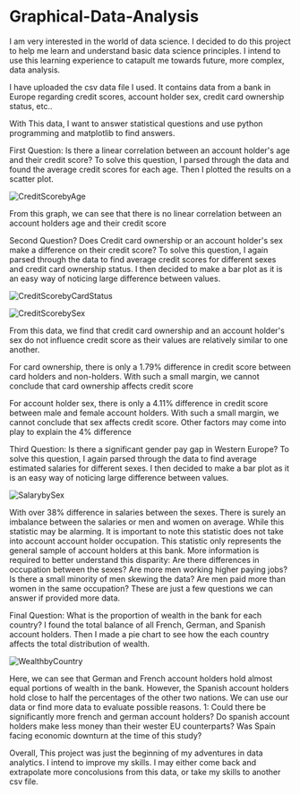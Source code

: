 # Graphical-Data-Analysis

I am very interested in the world of data science. I decided to do this project to help me learn and understand basic data science principles. I intend to use this learning experience to catapult me towards future, more complex, data analysis.

I have uploaded the csv data file I used. It contains data from a bank in Europe regarding credit scores, account holder sex, credit card ownership status, etc..

With This data, I want to answer statistical questions and use python programming and matplotlib to find answers.

First Question: Is there a linear correlation between an account holder's age and their credit score?
To solve this question, I parsed through the data and found the average credit scores for each age. Then I plotted the results on a scatter plot.

![CreditScorebyAge](https://user-images.githubusercontent.com/56270716/187733603-289cbb8e-5d98-486a-9aab-3cb1353d568b.png)

From this graph, we can see that there is no linear correlation between an account holders age and their credit score

Second Question? Does Credit card ownership or an account holder's sex make a difference on their credit score?
To solve this question, I again parsed through the data to find average credit scores for different sexes and credit card ownership status. I then decided to make a bar plot as it is an easy way of noticing large difference between values.

![CreditScorebyCardStatus](https://user-images.githubusercontent.com/56270716/187735017-5515263a-9047-4fff-ba40-f2fc7adeb88d.png)

![CreditScorebySex](https://user-images.githubusercontent.com/56270716/187735047-183e5146-4899-4984-897e-a7d1c5c9133e.png)

From this data, we find that credit card ownership and an account holder's sex do not influence credit score as their values are relatively similar to one another.

For card ownership, there is only a 1.79% difference in credit score between card holders and non-holders. With such a small margin, we cannot conclude that card ownership affects credit score

For account holder sex, there is only a 4.11% difference in credit score between male and female account holders. With such a small margin, we cannot conclude that sex affects credit score. Other factors may come into play to explain the 4% difference

Third Question: Is there a significant gender pay gap in Western Europe?
To solve this question, I again parsed through the data to find average estimated salaries for different sexes. I then decided to make a bar plot as it is an easy way of noticing large difference between values.

![SalarybySex](https://user-images.githubusercontent.com/56270716/187736895-df4156c3-009d-43d0-9b63-74982538b1de.png)

With over 38% difference in salaries between the sexes. There is surely an imbalance between the salaries or men and women on average. While this statistic may be alarming. It is important to note this statistic does not take into account account holder occupation. This statistic only represents the general sample of account holders at this bank. More information is required to better understand this disparity: Are there differences in occupation between the sexes? Are more men working higher paying jobs? Is there a small minority of men skewing the data? Are men paid more than women in the same occupation? These are just a few questions we can answer if provided more data.

Final Question: What is the proportion of wealth in the bank for each country?
I found the total balance of all French, German, and Spanish account holders. Then I made a pie chart to see how the each country affects the total distribution of wealth.

![WealthbyCountry](https://user-images.githubusercontent.com/56270716/187738654-53aead98-db44-42a7-a211-5cd016e16155.png)

Here, we can see that German and French account holders hold almost equal portions of wealth in the bank. However, the Spanish account holders hold close to half the percentages of the other two nations. We can use our data or find more data to evaluate possible reasons. 1: Could there be significantly more french and german account holders? Do spanish account holders make less money than their wester EU counterparts? Was Spain facing economic downturn at the time of this study?

Overall, This project was just the beginning of my adventures in data analytics. I intend to improve my skills. I may either come back and extrapolate more concolusions from this data, or take my skills to another csv file.

